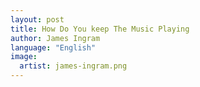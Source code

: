 ```yaml
---
layout: post
title: How Do You keep The Music Playing
author: James Ingram
language: "English"
image:
  artist: james-ingram.png
---
```

